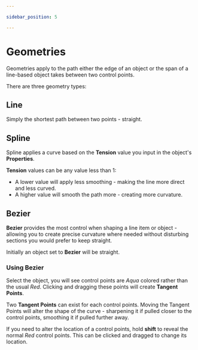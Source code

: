 ```yaml
---

sidebar_position: 5

---
```

# Geometries

Geometries apply to the path either the edge of an object or the span of a line-based object takes between two control points.

There are three geometry types:

## Line

Simply the shortest path between two points - straight.

## Spline

Spline applies a curve based on the **Tension** value you input in the object's **Properties**.

**Tension** values can be any value less than 1:

- A lower value will apply less smoothing - making the line more direct and less curved.
- A higher value will smooth the path more - creating more curvature.

## Bezier

**Bezier** provides the most control when shaping a line item or object - allowing you to create precise curvature where needed without disturbing sections you would prefer to keep straight.

Initially an object set to **Bezier** will be straight.

### Using Bezier

Select the object, you will see control points are *Aqua* colored rather than the usual *Red*. Clicking and dragging these points will create **Tangent Points**.

Two **Tangent Points** can exist for each control points. 
Moving the Tangent Points will alter the shape of the curve - sharpening it if pulled closer to the control points, smoothing it if pulled further away.

If you need to alter the location of a control points, hold **shift** to reveal the normal *Red* control points. This can be clicked and dragged to change its location.

